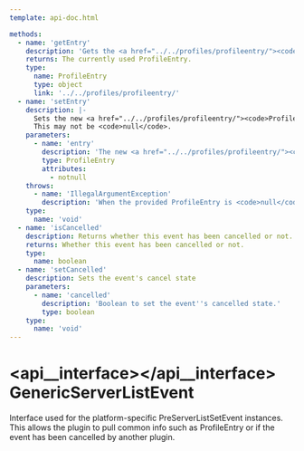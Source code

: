 ```yaml
---
template: api-doc.html

methods:
  - name: 'getEntry'
    description: 'Gets the <a href="../../profiles/profileentry/"><code>ProfileEntry</code></a> currently set.'
    returns: The currently used ProfileEntry.
    type:
      name: ProfileEntry
      type: object
      link: '../../profiles/profileentry/'
  - name: 'setEntry'
    description: |-
      Sets the new <a href="../../profiles/profileentry/"><code>ProfileEntry</code></a> to use.<br>
      This may not be <code>null</code>.
    parameters:
      - name: 'entry'
        description: 'The new <a href="../../profiles/profileentry/"><code>ProfileEntry</code></a> to use.'
        type: ProfileEntry
        attributes:
          - notnull
    throws:
      - name: 'IllegalArgumentException'
        description: 'When the provided ProfileEntry is <code>null</code>'
    type:
      name: 'void'
  - name: 'isCancelled'
    description: Returns whether this event has been cancelled or not.
    returns: Whether this event has been cancelled or not.
    type:
      name: boolean
  - name: 'setCancelled'
    description: Sets the event's cancel state
    parameters:
      - name: 'cancelled'
        description: 'Boolean to set the event''s cancelled state.'
        type: boolean
    type:
      name: 'void'
---
```


# <api__interface></api__interface> GenericServerListEvent

Interface used for the platform-specific PreServerListSetEvent instances.  
This allows the plugin to pull common info such as ProfileEntry or if the event has been cancelled by another plugin.
